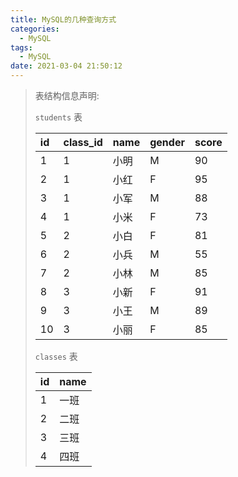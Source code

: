 ```yaml
---
title: MySQL的几种查询方式
categories:
  - MySQL
tags:
  - MySQL
date: 2021-03-04 21:50:12
---
```


> 表结构信息声明:
>
> `students` 表
>
> | id   | class_id | name | gender | score |
> | :--- | :------- | :--- | :----- | :---- |
> | 1    | 1        | 小明 | M      | 90    |
> | 2    | 1        | 小红 | F      | 95    |
> | 3    | 1        | 小军 | M      | 88    |
> | 4    | 1        | 小米 | F      | 73    |
> | 5    | 2        | 小白 | F      | 81    |
> | 6    | 2        | 小兵 | M      | 55    |
> | 7    | 2        | 小林 | M      | 85    |
> | 8    | 3        | 小新 | F      | 91    |
> | 9    | 3        | 小王 | M      | 89    |
> | 10   | 3        | 小丽 | F      | 85    |
>
> `classes` 表
>
> | id   | name |
> | :--- | :--- |
> | 1    | 一班 |
> | 2    | 二班 |
> | 3    | 三班 |
> | 4    | 四班 |

